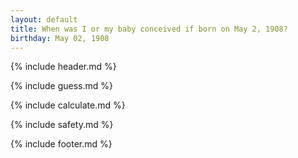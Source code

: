 ```yaml
---
layout: default
title: When was I or my baby conceived if born on May 2, 1908?
birthday: May 02, 1908
---
```


{% include header.md %}

{% include guess.md %}

{% include calculate.md %}

{% include safety.md %}

{% include footer.md %}



